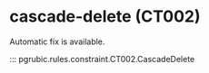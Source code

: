 # cascade-delete (CT002)

Automatic fix is available.

::: pgrubic.rules.constraint.CT002.CascadeDelete
